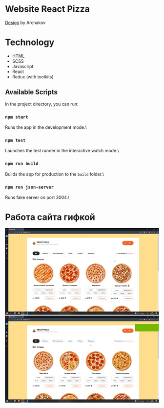 # Website React Pizza

[Design](https://www.figma.com/file/wWUnQwvRDWBfPx1v1pCAfO/React-Pizza) by Archakov

# Technology

- HTML
- SCSS
- Javascript
- React
- Redux (with toolkits)

## Available Scripts
In the project directory, you can run:
### `npm start`
Runs the app in the development mode.\
### `npm test`
Launches the test runner in the interactive watch mode.\
### `npm run build`
Builds the app for production to the `build` folder.\
### `npm run json-server`
Runs fake server on port 3004.\

# Работа сайта гифкой

![alt text](./src/assets/img/show-cart.gif "show-cart")
![alt text](./src/assets/img/show-home.gif "show-home")
